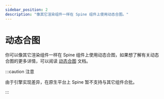 ```yaml
---
sidebar_position: 2
description: "像其它渲染组件一样在 Spine 组件上使用动态合图。"
---
```


# 动态合图

你可以像其它渲染组件一样在 Spine 组件上使用动态合图，如果想了解有关动态合图的更多详情，可以阅读 [动态合图](../dynamic-batcher/dynamic-batcher-intro.mdx) 文档。

:::caution 注意

由于引擎实现差异，在原生平台上 Spine 暂不支持与其它组件合批。

:::
